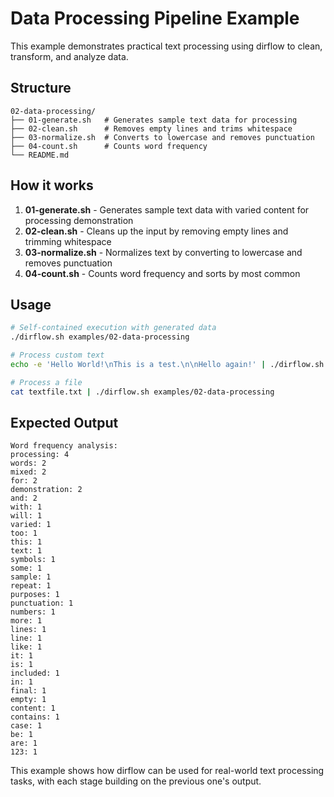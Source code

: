 # Data Processing Pipeline Example

This example demonstrates practical text processing using dirflow to clean, transform, and analyze data.

## Structure
```
02-data-processing/
├── 01-generate.sh   # Generates sample text data for processing
├── 02-clean.sh      # Removes empty lines and trims whitespace
├── 03-normalize.sh  # Converts to lowercase and removes punctuation
├── 04-count.sh      # Counts word frequency
└── README.md
```

## How it works
1. **01-generate.sh** - Generates sample text data with varied content for processing demonstration
2. **02-clean.sh** - Cleans up the input by removing empty lines and trimming whitespace
3. **03-normalize.sh** - Normalizes text by converting to lowercase and removes punctuation
4. **04-count.sh** - Counts word frequency and sorts by most common

## Usage
```bash
# Self-contained execution with generated data
./dirflow.sh examples/02-data-processing

# Process custom text
echo -e 'Hello World!\nThis is a test.\n\nHello again!' | ./dirflow.sh examples/02-data-processing

# Process a file
cat textfile.txt | ./dirflow.sh examples/02-data-processing
```

## Expected Output
```
Word frequency analysis:
processing: 4
words: 2
mixed: 2
for: 2
demonstration: 2
and: 2
with: 1
will: 1
varied: 1
too: 1
this: 1
text: 1
symbols: 1
some: 1
sample: 1
repeat: 1
purposes: 1
punctuation: 1
numbers: 1
more: 1
lines: 1
line: 1
like: 1
it: 1
is: 1
included: 1
in: 1
final: 1
empty: 1
content: 1
contains: 1
case: 1
be: 1
are: 1
123: 1
```

This example shows how dirflow can be used for real-world text processing tasks, with each stage building on the previous one's output.